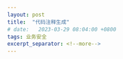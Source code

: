 ```yaml
---
layout: post
title:  "代码注释生成"
# date:   2023-03-29 08:04:00 +0800
tags: 业务安全
excerpt_separator: <!--more-->
---
```


<head>
    <script src="https://cdn.mathjax.org/mathjax/latest/MathJax.js?config=TeX-AMS-MML_HTMLorMML" type="text/javascript"></script>
    <script type="text/x-mathjax-config">
        MathJax.Hub.Config({
            tex2jax: {
            skipTags: ['script', 'noscript', 'style', 'textarea', 'pre'],
            inlineMath: [['$','$']]
            
            }
        });
    </script>
</head>



\#  _2023.5.19 新增 LLM_

在一篇关于代码注释生成的综述[\[1\]](#1) 中，将注释生成大体上分为Information Retrieval Based、NN based 以及其他方法。本文主要关注基于NN的注释生成方法。代码注释生成是一个经典NL-PL问题，NL=natural language，PL=programming language。 <!--more--> 一个从sql到描述的例子：

<div align="center">
  <img src="/_posts/codenn.png" width = 500 />
</div>

# CodeNN

CodeNN[\[2\]](#2) 基于LSTM+attention机制实现注释生成，注意力机制作用于LSTM状态向量与代码token embedding之间。模型接结构如下图。
其中 $c_i$ 表示代码token，$F$ 为其Embedding。$n_i$ 表示注释token，$E$ 为其Embedding。$h_i$表示LSTM的hidden state，$A$ 表示attention模块，隐藏状态$h_i$作为Q，代码token的embedding作为K和V，通过attention机制得到向量$t_i$，与隐藏状态$h_i$相加用于预测注释token。

<div align="center">
  <img src="/_posts/codennstructure.png" width = 500 />
</div>

一些实现细节：
- 训练序列的开头结尾加入了 \<START> \<END> token，频率小于3的token统一为\<UKN>。
- SQL数据集代码token数为31,667，注释token数为7,470，数据对为32,337个；C#数据集代码token数为747，注释token数为2,506，数据对为66,015个。

# DeepCom
DeepCom[\[3\]](#3) 相比 CodeNN[\[2\]](#2) 有两点变化：
- 利用LSTM+attention构建Seq2Seq结构
- 引入基于AST(Abstract Syntax Tree)的结构特征

## 基于LSTM+attention的Seq2Seq模型结构

<div align="center">
  <img src="/_posts/deepcomstructure.png" width = 500 />
</div>
整体结构参照经典Encoder Decoder结构，我们把焦点放在context vector和decoder输出部分$P(Y|X)$。Context vector的计算依赖attention，decoder的hidden state $h_{t-1}$作为Q，encoder的hidden state $s$ 作为K和V，通过attention机制得到context vector。输出部分如下估计$p(y_i|y_1,...,y_{i-1},x) = g(h_{t-1}, y_{t-1}, c_i)$，其中$c_i$为context vector。

## AST 和 SBT遍历
代码都可以抽象为[AST](https://en.wikipedia.org/wiki/Abstract_syntax_tree)，AST的前序、中序遍历等常规遍历可能存在歧义：同一个遍历结果可能对应多种函数实现，因此提出SBT遍历，SBT遍历可以唯一地恢复为对应的AST。下面是一个例子。

<div align="center">
  <img src="/_posts/ast.png" width = 500 />
</div>

## 一些实现细节
- 使用的数据集是9714个github java项目，69708个method-doc pair
- Attention-based Seq2Seq 结构的引入带来了大部分增益，AST带来小幅增益

<div align="center">
  <img src="/_posts/seq2seqimprove.png" width = 400 />
</div>

# Hybrid2Seq_Attn_Drl [\[4\]](#4)
该方法的主要改变是直接使用BLEU作为奖赏函数进行强化学习训练，使用Actor-Critc结构。
![Hybrid2Seq](/_posts/hybrid2seq.png)
# Code2Seq [\[5\]](#5)

<div align="center">
  <img src="/_posts/code2seq.png" width = 800 />
</div>
Code2Seq的主要思想是通过路径采样对AST树的结构和节点分别做表示，同样使用encoder-decoder结构。
## AST path encoder
从网络结构图的左侧可以看出，它针对每个path计算其表示，再送入全连接层。
Path的选择方法：给定一个AST树，有众多叶子节点，这些叶子节点两两之间可以形成路径，在这些路径中随机采样若干个作为模型的输入。这样做的背后的原理是：实现相同功能的两个不同代码，虽然AST会有差别，但叶子结点之间的路径会保持一致性，这种表示能增加泛化性。
至于表示的部分，假设一个path可表示为$x=v_1,v_2,...v_l$，其中$v_1$，$v_l$为两个端点，整个path的表示由三部分组成：$path\\_encoder(x)$ 来自一个Bi-LSTM， $node\\_encoder(v_1)$和$node\\_encoder(v_l)$分别是两个端点的表示，计算方法在下节Token Representation介绍。
## Token Representation 
Token Representation是一个Trick，也是为了提高泛化能力，例子是$ArrayList$ 会被拆分为$Array$和$List$。每个端点的表示会先把它拆分为token，再把每个token的embedding加起来。在后续很多工作中也使用了这个技巧。

# Transformer Based [\[6\]](#6)
在原始Transformer基础上增加两个模块，就超过当时SOTA方法：“We want to emphasize that our proposed approach is simple but effective as it outperformsthe fancy and sophisticated state-of-the-art sourcecode summarization techniques by a significant margin.”这两个模块分别是：

1. Copy Attention 
模块的目的是允许模型从原始输入中拷贝一些关键词到输出中去。使用的方法来自[\[7\]](#7)。
2. Pairwise relationship encoding
相对位置embedding通过在$V$和$K$两部分计算中引入可训练的$\alpha_{ij}^V$ 和 $\alpha_{ij}^K$实现：

<center>$ o_i = \sum_{j=1}^{n} \alpha_{ij}(x_jW^V+a_{ij}^V ) $</center>

<center>$ e_{ij} = \frac{x_i W^Q (x_j W^K+ \alpha_{ij}^K)}{\sqrt{(d_k)}}  $</center>

此外有一个观察：基于Transformer的模型对AST特征不敏感，加了没啥用。
# Rencos [\[8\]](#8)
Rencos全称 Retrieval-based Neural Source Code Summarizer，在encoder-decoder方法基础上引入了Retrieval思路。
![Rencos](/_posts/rencos.png)
检索的步骤通过语法相似和语意相似两个通道完成，检索到的两个样本，再加上测试样本，最终进入encoder-decoder作为输入。Encoder使用Bi-LSTM，三路结果在decoder中分别输出概率，通过权重组合得到最终概率。
语法相似直接借助Lucene引擎，语意相似借助LSTM的隐藏状态做max_pooling后算cosine距离。

# CodeBert [\[9\]](#9)
整个模型结构完全复用RoBERTa-base，具体操作包括：
1. Code与Doc的序列拼接表示为：$[CLS],w_1, ..., w_n,[SEP],c_1,...,c_m,[EOS]$
2. 用两个任务训练：MLM 和 RTD（Replaced Token Detection），RTD工作原理是：先用一个简单的token生成器（文中用n-gram生成）对一个位置生成候选token，替代掉原来token，逾训练的任务是对每个位置预测当前token是否是生成的。
3. 用了2,137,293条双模态数据，6,452,446条代码单模态数据，包含go, java, js, php, python, ruby 代码。

作者在其他语言（C#）代码上做泛化能力测试，效果只比Code2Seq差一点，差的原因推测是没有引入AST信息。没跟Transformer Based方法做对比。

# PLBART [\[10\]](#10)
从名字上可以看出，它的结构采用BART，BART结构简单理解就是BERT encoder结果加上GPT decoder结构。训练任务是denoise：输入一个污染的序列，预测原始序列。PLBART中污染的方法有：token mask，删除，infilling。infilling指随机选一段token，用一个mask替代掉。这个预训练模型用到的数据量更是巨大：4.7亿个java文本，2.1亿个python文本，0.47亿个自然文本。
序列输入输出的形式如下图。PLBART另一个好处是它原生解决的就是seq2seq问题，用起来比Bert方便。

<div align="center">
  <img src="/_posts/plbart.png" width = 800 />
</div>

# LLM
随着ChatGPT 和 GPT-4 的推出，代码注释/总结生成任务迎来了新的突破。 在微软撰写的 Sparks of Artificial General Intelligence:Early experiments with GPT-4 一文中展示道，GPT-4具备了：
- 代码撰写，包括完整撰写网页游戏、python绘图、深度学习代码、latex编写等
- 逆向代码、模拟分步执行代码、执行伪代码等强悍的能力。

至于代码注释生成方面，在文章 [\[11\]](#11) 中测试了CodeX与CodeBert的对比，显示出CodeX具有优势，至于最新的GPT3.5以及GPT4的表现，暂时没有可靠的测试结果。
<div align="center">
  <img src="/_posts/codebertvscodex.png" width = 800 />
</div>


## 附录
<div id="1">[1] Song, X., Sun, H., Wang, X., &#38; Yan, J. (2019). A Survey of Automatic Generation of Source Code Comments: Algorithms and Techniques. <i>IEEE Access</i>, <i>7</i>, 111411–111428. https://doi.org/10.1109/ACCESS.2019.2931579 </div>

<div id="2">[2] Iyer, S., Konstas, I., Cheung, A., &#38; Zettlemoyer, L. (2016). Summarizing source code using a neural attention model. <i>Proceedings of the 54th Annual Meeting of the Association for Computational Linguistics (Volume 1: Long Papers)</i>, 2073–2083.</div>

<div id="3">[3] Hu, X., Li, G., Xia, X., Lo, D., &#38; Jin, Z. (2018). Deep code comment generation. <i>Proceedings of the 26th Conference on Program Comprehension</i>, 200–210.</div>

<div id="4">[4] Wan, Y., Zhao, Z., Yang, M., Xu, G., Ying, H., Wu, J., &#38; Yu, P. S. (2018). Improving automatic source code summarization via deep reinforcement learning. <i>Proceedings of the 33rd ACM/IEEE International Conference on Automated Software Engineering</i>, 397–407.</div>

<div id="5">[5] Alon, U., Brody, S., Levy, O., &#38; Yahav, E. (2018). code2seq: Generating sequences from structured representations of code. <i>ArXiv Preprint ArXiv:1808.01400</i>.</div>

<div id="6">[6] Ahmad, W. U., Chakraborty, S., Ray, B., &#38; Chang, K.-W. (2020). A transformer-based approach for source code summarization. <i>ArXiv Preprint ArXiv:2005.00653</i>.</div>

<div id="7">[7] Nishida, K., Saito, I., Nishida, K., Shinoda, K., Otsuka, A., Asano, H., &#38; Tomita, J. (2019). <i>Multi-style Generative Reading Comprehension</i>.</div>

<div id="8">[8] Zhang, J., Wang, X., Zhang, H., Sun, H., &#38; Liu, X. (2020). Retrieval-based neural source code summarization. <i>Proceedings of the ACM/IEEE 42nd International Conference on Software Engineering</i>, 1385–1397.</div>

<div id="9">[9] Feng, Z., Guo, D., Tang, D., Duan, N., Feng, X., Gong, M., Shou, L., Qin, B., Liu, T., Jiang, D., &#38; Zhou, M. (2020). <i>CodeBERT: A Pre-Trained Model for Programming and Natural Languages</i>.</div>


<div id="10">[10] Ahmad, W. U., Chakraborty, S., Ray, B., &#38; Chang, K.-W. (2021). Unified pre-training for program understanding and generation. <i>ArXiv Preprint ArXiv:2103.06333</i>.</div>

<div id="11">[11] Ahmed, T., &#38; Devanbu, P. (2022). <i>Few-shot training LLMs for project-specific code-summarization</i>.</div>
